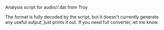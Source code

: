 Analysis script for audio/*/*.dat from Troy

The format is fully decoded by the script, but it doesn't currently generate any useful output, just prints it out.
If you need full converter, let me know.
